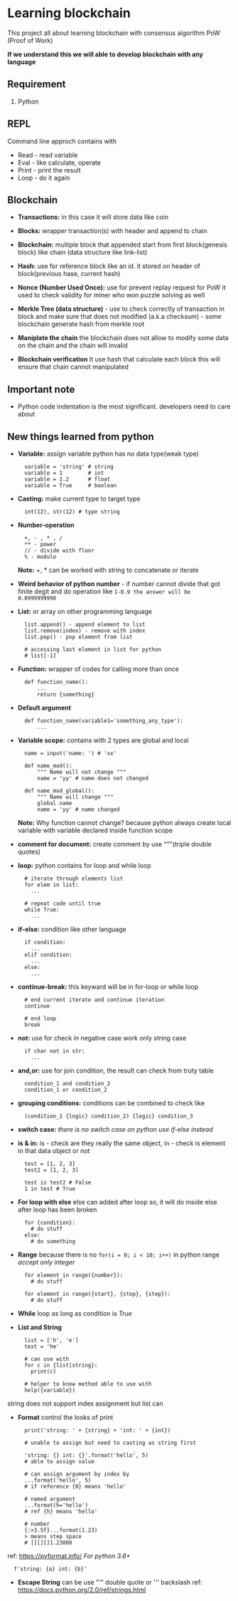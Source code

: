 # Learning blockchain

This project all about learning blockchain with consensus algorithm PoW (Proof of Work)

**If we understand this we will able to develop blockchain with any language**

## Requirement

1. Python

## REPL

Command line approch contains with

- Read - read variable
- Eval - like calculate, operate
- Print - print the result
- Loop - do it again

## Blockchain

- **Transactions:** in this case it will store data like coin
- **Blocks:** wrapper transaction(s) with header and append to chain
- **Blockchain:** multiple block that appended start from first block(genesis block) like chain (data structure like link-list)
- **Hash:** use for reference block like an id. it stored on header of block(previous hase, current hash)
- **Nonce (Number Used Once):** use for prevent replay request for PoW it used to check validity for miner who won puzzle solving as well
- **Merkle Tree (data structure)** - use to check correctly of transaction in block and make sure that does not modified (a.k.a checksum) - some blockchain generate hash from merkle root

- **Maniplate the chain** the blockchain does not allow to modify some data on the chain and the chain will invalid
- **Blockchain verification** It use hash that calculate each block this will ensure that chain cannot manipulated

## Important note

- Python code indentation is the most significant. developers need to care about

## New things learned from python

- **Variable:** assign variable python has no data type(weak type)
  ```
    variable = 'string' # string
    variable = 1        # int
    variable = 1.2      # float
    variable = True     # boolean
  ```
- **Casting:** make current type to target type
  ```
    int(12), str(12) # type string
  ```
- **Number-operation**
  ```
    +, - , * , /
    ** - power
    // - divide with floor
    % - modulo
  ```
  **Note:** +, \* can be worked with string to concatenate or iterate
- **Weird behavior of python number** - if number cannot divide that got finite degit and do operation like `1-0.9 the answer will be 0.0999999998`
- **List:** or array on other programming language

  ```
    list.append() - append element to list
    list.remove(index) - remove with index
    list.pop() - pop element from list

    # accessing last element in list for python
    # list[-1]
  ```

- **Function:** wrapper of codes for calling more than once
  ```
    def function_name():
        ...
        return {something}
  ```
- **Default argument**
  ```
    def function_name(variable1='something_any_type'):
        ...
  ```
- **Variable scope:** contains with 2 types are global and local

  ```
    name = input('name: ') # 'xx'

    def name_mod():
        """ Name will not change """
        name = 'yy' # name does not changed

    def name_mod_global():
        """ Name will change """
        global name
        name = 'yy' # name changed
  ```

  **Note:** Why function cannot change? because python always create local variable with variable declared inside function scope

- **comment for document:** create comment by use """(triple double quotes)
- **loop:** python contains for loop and while loop

  ```
    # iterate through elements list
    for elem in list:
      ...

    # repeat code until true
    while True:
      ...
  ```

- **if-else:** condition like other language
  ```
    if condition:
      ...
    elif condition:
      ...
    else:
      ...
  ```
- **continue-break:** this keyward will be in for-loop or while loop

  ```
    # end current iterate and continue iteration
    continue

    # end loop
    break
  ```

- **not:** use for check in negative case work only string case
  ```
    if char not in str:
      ...
  ```
- **and,or:** use for join condition, the result can check from truty table
  ```
    condition_1 and condition_2
    condition_1 or condition_2
  ```
- **grouping conditions:** conditions can be combined to check like
  ```
    (condition_1 {logic} condition_2) {logic} condition_3
  ```
- **switch case:** *there is no switch case on python use if-else instead*
- **is & in:** is - check are they really the same object, in - check is element in that data object or not
  ```
    test = [1, 2, 3]
    test2 = [1, 2, 3]
    
    test is test2 # False
    1 in test # True
  ```
- **For loop with else** else can added after loop so, it will do inside else after loop has been broken
  ```
    for {condition}:
      # do stuff
    else:
      # do something
  ```
- **Range** because there is no `for(i = 0; i < 10; i++)` in python range *accept only integer*
  ```
    for element in range({number}):
      # do stuff

    for element in range({start}, {stop}, {step}):
      # do stuff
  ```
- **While** loop as long as condition is *True*
- **List and String**
  ```
    list = ['h', 'e']
    text = 'he'

    # can use with
    for c in {list|string}:
      print(c)
    
    # helper to know method able to use with
    help({variable}) 
  ```
string does not support index assignment but list can
- **Format** control the looks of print
  ```
    print('string: ' + {string} + 'int: ' + {int})

    # unable to assign but need to casting as string first

    'string: {} int: {}'.format('hello', 5)
    # able to assign value

    # can assign argument by index by
    ...format('hello', 5)
    # if reference {0} means 'hello'

    # named argument
    ...format(h='hello')
    # ref {h} means 'hello'

    # number
    {:>3.5f}...format(1.23)
    > means step space
    # [][][]1.23000
  ```
ref: https://pyformat.info/
*For python 3.6+*
  ```
    f'string: {a} int: {b}'
  ```
- **Escape String** can be use "'" double quote or '\'' backslash
ref: https://docs.python.org/2.0/ref/strings.html
